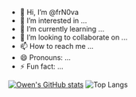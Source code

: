 - 👋 Hi, I’m @frN0va
- 👀 I’m interested in ...
- 🌱 I’m currently learning ...
- 💞️ I’m looking to collaborate on ...
- 📫 How to reach me ...
- 😄 Pronouns: ...
- ⚡ Fun fact: ...

<!---
frN0va/frN0va is a ✨ special ✨ repository because its `README.md` (this file) appears on your GitHub profile.
You can click the Preview link to take a look at your changes.
--->

[![Owen's GitHub stats](https://github-readme-stats.vercel.app/api?username=frN0va)](https://github.com/frN0va/github-readme-stats) ![Top Langs](https://github-readme-stats.vercel.app/api/top-langs/?username=frN0va&layout=compact)
